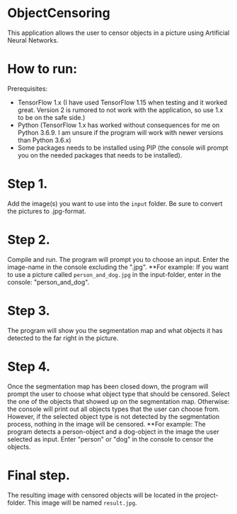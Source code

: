 # ObjectCensoring
This application allows the user to censor objects in a picture using Artificial Neural Networks.

# How to run:
Prerequisites:
* TensorFlow 1.x (I have used TensorFlow 1.15 when testing and it worked great. Version 2 is rumored to not work with the application, so use 1.x to be on the safe side.)
* Python (TensorFlow 1.x has worked without consequences for me on Python 3.6.9. I am unsure if the program will work with newer versions than Python 3.6.x)
* Some packages needs to be installed using PIP (the console will prompt you on the needed packages that needs to be installed).

# Step 1.
Add the image(s) you want to use into the `input` folder. Be sure to convert the pictures to .jpg-format.

# Step 2.
Compile and run. The program will prompt you to choose an input. Enter the image-name in the console excluding the ".jpg".
**For example: If you want to use a picture called `person_and_dog.jpg` in the input-folder, enter in the console: "person_and_dog".

# Step 3.
The program will show you the segmentation map and what objects it has detected to the far right in the picture. 

# Step 4.
Once the segmentation map has been closed down, the program will prompt the user to choose what object type that should be censored.
Select the one of the objects that showed up on the segmentation map. Otherwise: the console will print out all objects types that 
the user can choose from. However, if the selected object type is not detected by the segmentation process, nothing in the image will
be censored.
**For example: The program detects a person-object and a dog-object in the image the user selected as input. Enter "person" or "dog" in
the console to censor the objects.

# Final step.
The resulting image with censored objects will be located in the project-folder. This image will be named `result.jpg`.
